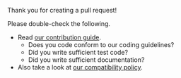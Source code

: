 Thank you for creating a pull request!

Please double-check the following.

- Read [our contribution guide](https://docs.chainer.org/en/stable/contribution.html).
  - Does you code conform to our coding guidelines?
  - Did you write sufficient test code?
  - Did you write sufficient documentation?
- Also take a look at [our compatibility policy](https://docs.chainer.org/en/stable/compatibility.html).

